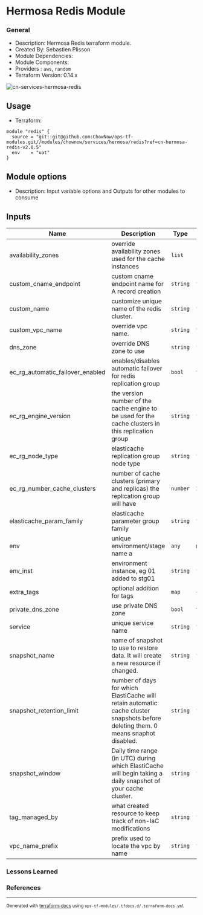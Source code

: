 <!-- BEGIN_TF_DOCS -->
# Hermosa Redis Module

### General

* Description: Hermosa Redis terraform module.
* Created By: Sebastien Plisson
* Module Dependencies:
* Module Components:
* Providers : `aws`, `random`
* Terraform Version: 0.14.x

![cn-services-hermosa-redis](https://github.com/ChowNow/ops-tf-modules/workflows/cn-services-hermosa-redis/badge.svg)

## Usage

* Terraform:

```hcl
module "redis" {
  source = "git::git@github.com:ChowNow/ops-tf-modules.git//modules/chownow/services/hermosa/redis?ref=cn-hermosa-redis-v2.0.5"
  env    = "uat"
}
```

## Module options

* Description: Input variable options and Outputs for other modules to consume

## Inputs

| Name | Description | Type | Default | Required |
|------|-------------|------|---------|:--------:|
| availability\_zones | override availability zones used for the cache instances | `list` | `[]` | no |
| custom\_cname\_endpoint | custom cname endpoint name for A record creation | `string` | `""` | no |
| custom\_name | customize unique name of the redis cluster. | `string` | `""` | no |
| custom\_vpc\_name | override vpc name. | `string` | `""` | no |
| dns\_zone | override DNS zone to use | `string` | `""` | no |
| ec\_rg\_automatic\_failover\_enabled | enables/disables automatic failover for redis replication group | `bool` | `false` | no |
| ec\_rg\_engine\_version | the version number of the cache engine to be used for the cache clusters in this replication group | `string` | `"5.0.6"` | no |
| ec\_rg\_node\_type | elasticache replication group node type | `string` | `"cache.t2.micro"` | no |
| ec\_rg\_number\_cache\_clusters | number of cache clusters (primary and replicas) the replication group will have | `number` | `1` | no |
| elasticache\_param\_family | elasticache parameter group family | `string` | `"redis5.0"` | no |
| env | unique environment/stage name a | `any` | n/a | yes |
| env\_inst | environment instance, eg 01 added to stg01 | `string` | `""` | no |
| extra\_tags | optional addition for tags | `map` | `{}` | no |
| private\_dns\_zone | use private DNS zone | `bool` | `true` | no |
| service | unique service name | `string` | `"hermosa"` | no |
| snapshot\_name | name of snapshot to use to restore data. It will create a new resource if changed. | `string` | `""` | no |
| snapshot\_retention\_limit | number of days for which ElastiCache will retain automatic cache cluster snapshots before deleting them. 0 means snaphot disabled. | `string` | `"0"` | no |
| snapshot\_window | Daily time range (in UTC) during which ElastiCache will begin taking a daily snapshot of your cache cluster. | `string` | `"08:30-09:30"` | no |
| tag\_managed\_by | what created resource to keep track of non-IaC modifications | `string` | `"Terraform"` | no |
| vpc\_name\_prefix | prefix used to locate the vpc by name | `string` | `"main"` | no |



### Lessons Learned

### References

---

<sub>Generated with [terraform-docs](https://terraform-docs.io/) using `ops-tf-modules/.tfdocs.d/.terraform-docs.yml`<sub>
<!-- END_TF_DOCS -->